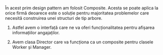 În acest prim design pattern am folosit Composite. Acesta se poate aplica la orice firmă deoarece este o soluție pentru majoritatea problemelor care necesită construirea unei structuri de tip arbore.
1. Astfel avem o interfață care ne va oferi funcționalitatea pentru afișarea informațiilor angajaților.

2. Avem clasa Director care va funcționa ca un composite pentru clasele Worker și Manager. 
